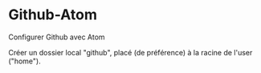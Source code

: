 # Github-Atom
Configurer Github avec Atom

Créer un dossier local "github", placé (de préférence) à la racine de l'user ("home").
